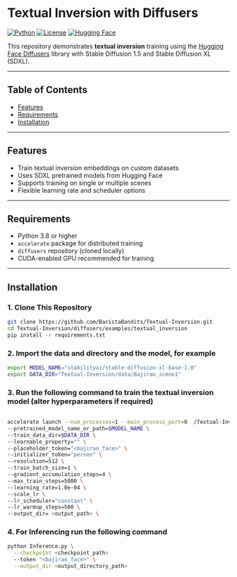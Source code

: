 # Textual Inversion with Diffusers

[![Python](https://img.shields.io/badge/python-3.8%2B-blue)](https://www.python.org/)
[![License](https://img.shields.io/badge/license-MIT-green)](LICENSE)
[![Hugging Face](https://img.shields.io/badge/huggingface-diffusers-orange)](https://github.com/huggingface/diffusers)

This repository demonstrates **textual inversion** training using the [Hugging Face Diffusers](https://github.com/huggingface/diffusers) library with Stable Diffusion 1.5 and Stable Diffusion XL (SDXL).

---

## Table of Contents

- [Features](#features)  
- [Requirements](#requirements)  
- [Installation](#installation)  
---

## Features

- Train textual inversion embeddings on custom datasets  
- Uses SDXL pretrained models from Hugging Face  
- Supports training on single or multiple scenes  
- Flexible learning rate and scheduler options  

---

## Requirements

- Python 3.8 or higher  
- `accelerate` package for distributed training  
- `diffusers` repository (cloned locally)  
- CUDA-enabled GPU recommended for training  

---

## Installation

### 1. Clone This Repository

```bash
git clone https://github.com/BaristaBandits/Textual-Inversion.git
cd Textual-Inversion/diffusers/examples/textual_inversion
pip install -r requirements.txt
```

### 2. Import the data and directory and the model, for example
```bash
export MODEL_NAME="stabilityai/stable-diffusion-xl-base-1.0"
export DATA_DIR="Textual-Inversion/data/Bajirao_scene1"
```

### 3. Run the following command to train the textual inversion model (alter hyperparameters if required)
```bash

accelerate launch --num_processes=1 --main_process_port=0  /Textual-Inversion/diffusers/examples/textual_inversion/textual_inversion_sdxl.py \
--pretrained_model_name_or_path=$MODEL_NAME \
--train_data_dir=$DATA_DIR \
--learnable_property="" \
--placeholder_token="<bajirao_face>" \
--initializer_token="person" \
--resolution=512 \
--train_batch_size=1 \
--gradient_accumulation_steps=4 \
--max_train_steps=5000 \
--learning_rate=1.0e-04 \
--scale_lr \
--lr_scheduler="constant" \
--lr_warmup_steps=500 \
--output_dir= <output_path> \
```
### 4. For Inferencing run the following command
```bash
python Inference.py \
  --checkpoint <checkpoint_path>
  --token "<bajirao_face>" \
  --output_dir <output_directory_path>
```


